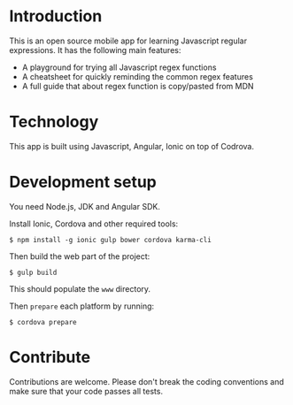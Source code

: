 # Introduction

This is an open source mobile app for learning Javascript regular expressions.
It has the following main features:

* A playground for trying all Javascript regex functions
* A cheatsheet for quickly reminding the common regex features
* A full guide that about regex function is copy/pasted from MDN

# Technology

This app is built using Javascript, Angular, Ionic on top of Codrova.

# Development setup

You need Node.js, JDK and Angular SDK.

Install Ionic, Cordova and other required tools:

```
$ npm install -g ionic gulp bower cordova karma-cli
```

Then build the web part of the project:

```
$ gulp build
```

This should populate the `www` directory.

Then `prepare` each platform by running:

```
$ cordova prepare
```

# Contribute

Contributions are welcome. Please don't break the coding conventions and make
sure that your code passes all tests.

